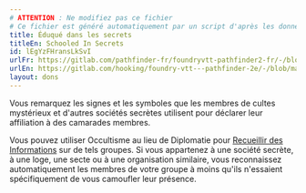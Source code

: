 ```yaml
---
# ATTENTION : Ne modifiez pas ce fichier
# Ce fichier est généré automatiquement par un script d'après les données du module Foundry VTT officiel et de sa traduction
title: Éduqué dans les secrets
titleEn: Schooled In Secrets
id: lEgYzFHransLkSvI
urlFr: https://gitlab.com/pathfinder-fr/foundryvtt-pathfinder2-fr/-/blob/master/data/feats/lEgYzFHransLkSvI.htm
urlEn: https://gitlab.com/hooking/foundry-vtt---pathfinder-2e/-/blob/master/packs/data/feats.db/schooled-in-secrets.json
layout: dons
---
```

Vous remarquez les signes et les symboles que les membres de cultes mystérieux et d'autres sociétés secrètes utilisent pour déclarer leur affiliation à des camarades membres.

Vous pouvez utiliser Occultisme au lieu de Diplomatie pour [Recueillir des Informations](../actions/recueillir-des-informations.html) sur de tels groupes. Si vous appartenez à une société secrète, à une loge, une secte ou à une organisation similaire, vous reconnaissez automatiquement les membres de votre groupe à moins qu'ils n'essaient spécifiquement de vous camoufler leur présence.

